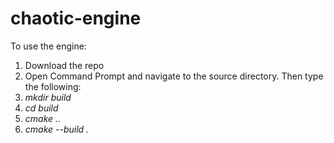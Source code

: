 # chaotic-engine
To use the engine:
1. Download the repo
2. Open Command Prompt and navigate to the source directory. Then type the following:
4. *mkdir build*
5. *cd build*
6. *cmake ..*
7. *cmake --build .*
